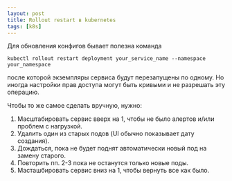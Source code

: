 ```yaml
---
layout: post
title: Rollout restart в kubernetes
tags: [k8s]
---
```

Для обновления конфигов бывает полезна команда
```
kubectl rollout restart deployment your_service_name --namespace your_namespace
```
после которой экземпляры сервиса будут перезапущены по одному. Но иногда настройки прав доступа могут быть кривыми и не разрешать эту операцию.

Чтобы то же самое сделать вручную, нужно:
1. Масштабировать сервис вверх на 1, чтобы не было алертов и/или проблем с нагрузкой.
2. Удалить один из старых подов (UI обычно показывает дату создания).
3. Дождаться, пока не будет поднят автоматически новый под на замену старого.
4. Повторить пп. 2-3 пока не останутся только новые поды.
5. Масташбировать сервис вниз на 1, чтобы вернуть все как было.

